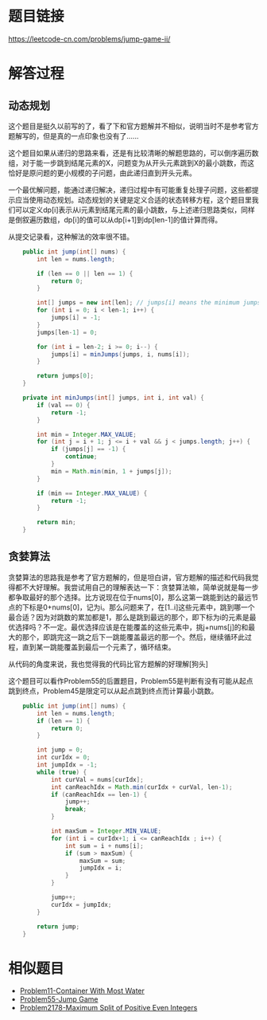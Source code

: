 # 题目链接
https://leetcode-cn.com/problems/jump-game-ii/

# 解答过程
## 动态规划
这个题目是挺久以前写的了，看了下和官方题解并不相似，说明当时不是参考官方题解写的，但是真的一点印象也没有了......

这个题目如果从递归的思路来看，还是有比较清晰的解题思路的，可以倒序遍历数组，对于能一步跳到结尾元素的X，问题变为从开头元素跳到X的最小跳数，而这恰好是原问题的更小规模的子问题，由此递归直到开头元素。

一个最优解问题，能通过递归解决，递归过程中有可能重复处理子问题，这些都提示应当使用动态规划。动态规划的关键是定义合适的状态转移方程，这个题目里我们可以定义dp[i]表示从i元素到结尾元素的最小跳数，与上述递归思路类似，同样是倒叙遍历数组，dp[i]的值可以从dp[i+1]到dp[len-1]的值计算而得。

从提交记录看，这种解法的效率很不错。

```java
	public int jump(int[] nums) {
		int len = nums.length;

		if (len == 0 || len == 1) {
			return 0;
		}

		int[] jumps = new int[len]; // jumps[i] means the minimum jumps from nums[i] to the last element
		for (int i = 0; i < len-1; i++) {
			jumps[i] = -1;
		}
		jumps[len-1] = 0;

		for (int i = len-2; i >= 0; i--) {
			jumps[i] = minJumps(jumps, i, nums[i]);
		}

		return jumps[0];
	}

	private int minJumps(int[] jumps, int i, int val) {
		if (val == 0) {
			return -1;
		}

		int min = Integer.MAX_VALUE;
		for (int j = i + 1; j <= i + val && j < jumps.length; j++) {
			if (jumps[j] == -1) {
				continue;
			}
			min = Math.min(min, 1 + jumps[j]);
		}

		if (min == Integer.MAX_VALUE) {
			return -1;
		}

		return min;
	}
```

## 贪婪算法
贪婪算法的思路我是参考了官方题解的，但是坦白讲，官方题解的描述和代码我觉得都不大好理解。我尝试用自己的理解表达一下：贪婪算法嘛，简单说就是每一步都争取最好的那个选择。比方说现在位于nums[0]，那么这第一跳能到达的最远节点的下标是0+nums[0]，记为i。那么问题来了，在[1..i]这些元素中，跳到哪一个最合适？因为对跳数的累加都是1，那么是跳到最远的那个，即下标为i的元素是最优选择吗？不一定。最优选择应该是在能覆盖的这些元素中，挑j+nums[j]的和最大的那个，即跳完这一跳之后下一跳能覆盖最远的那一个。然后，继续循环此过程，直到某一跳能覆盖到最后一个元素了，循环结束。

从代码的角度来说，我也觉得我的代码比官方题解的好理解[狗头]

这个题目可以看作Problem55的后置题目，Problem55是判断有没有可能从起点跳到终点，Problem45是限定可以从起点跳到终点而计算最小跳数。

```java
	public int jump(int[] nums) {
		int len = nums.length;
		if (len == 1) {
			return 0;
		}

		int jump = 0;
		int curIdx = 0;
		int jumpIdx = -1;
		while (true) {
			int curVal = nums[curIdx];
			int canReachIdx = Math.min(curIdx + curVal, len-1);
			if (canReachIdx == len-1) {
				jump++;
				break;
			}

			int maxSum = Integer.MIN_VALUE;
			for (int i = curIdx+1; i <= canReachIdx ; i++) {
				int sum = i + nums[i];
				if (sum > maxSum) {
					maxSum = sum;
					jumpIdx = i;
				}
			}

			jump++;
			curIdx = jumpIdx;
		}

		return jump;
	}
```

# 相似题目
- [Problem11-Container With Most Water](2021-11-03-leetcode-problem-11.md)
- [Problem55-Jump Game](2022-05-09-leetcode-problem-55.md)
- [Problem2178-Maximum Split of Positive Even Integers](2023-07-10-leetcode-problem-2178.md)